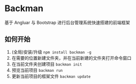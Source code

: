 # Backman
基于 Angluar 与 Bootstrap 进行后台管理系统快速搭建的前端框架

## 如何开始
1. (全局)安装/升级 `npm install backman -g` 
2. 在需要的位置新建文件夹，并在当前新建的文件夹打开命令窗口
3. 在当前文件夹创建项目 `backman init`
4. 预览当前项目 `backman run`
5. 更新当前项目的框架文件 `backman update`


